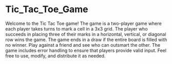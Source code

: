 # Tic_Tac_Toe_Game
Welcome to the Tic Tac Toe game! 
The game is a two-player game where each player takes turns to mark a cell in a 3x3 grid.
The player who succeeds in placing three of their marks in a horizontal, vertical, or diagonal row wins the game. 
The game ends in a draw if the entire board is filled with no winner.
Play against a friend and see who can outsmart the other.
The game includes error handling to ensure that players provide valid input.
Feel free to use, modify, and distribute it as needed.

